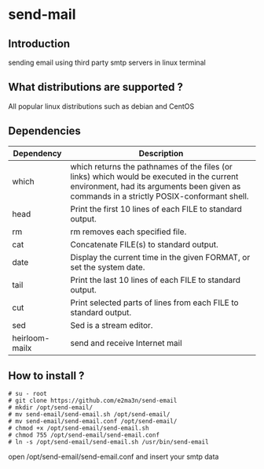 # send-mail

## Introduction
sending email using third party smtp servers in linux terminal


## What distributions are supported ?
All popular linux distributions such as debian and CentOS


## Dependencies

| Dependency | Description |
| ---------- | ----------- |
| which       | which returns the pathnames of the files (or links) which would be executed in the current environment, had its arguments been given as commands in a strictly POSIX-conformant shell. |
| head       | Print  the first 10 lines of each FILE to standard output. |
| rm         | rm removes each specified file. |
| cat        | Concatenate FILE(s) to standard output. |
| date       | Display the current time in the given FORMAT, or set the system date. |
| tail       | Print  the  last  10 lines of each FILE to standard output. |
| cut        | Print selected parts of lines from each FILE to standard output. |
| sed        | Sed  is  a  stream editor. |
| heirloom-mailx        | send and receive Internet mail |


## How to install ?
```
# su - root
# git clone https://github.com/e2ma3n/send-email
# mkdir /opt/send-email/
# mv send-email/send-email.sh /opt/send-email/
# mv send-email/send-email.conf /opt/send-email/
# chmod +x /opt/send-email/send-email.sh
# chmod 755 /opt/send-email/send-email.conf
# ln -s /opt/send-email/send-email.sh /usr/bin/send-email
```
open /opt/send-email/send-email.conf and insert your smtp data
